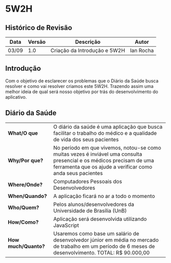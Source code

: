 # 5W2H

## Histórico de Revisão
| Data | Versão | Descrição | Autor |
| ----- | -------| -----------| -----|
| 03/09 | 1.0 | Criação da Introdução e 5W2H | Ian Rocha |

## Introdução

Com o objetivo de esclarecer os problemas que o Diário da Saúde busca resolver e como vai resolver criamos este 5W2H. Trazendo assim uma melhor ideia de qual será nosso objetivo por trás do desenvolvimento do aplicativo.

## Diário da Saúde

|  |  |
|--|--|
| **What/O que** | O diário da saúde é uma aplicação que busca facilitar o trabalho do médico e a qualidade de vida dos seus pacientes |
| **Why/Por que?** | No período em que vivemos, notou-se como muitas vezes é inviável uma consulta presencial e os médicos precisam de uma ferramenta que os ajude a verificar como anda seus pacientes |
| **Where/Onde?** | Computadores Pessoais dos Desenvolvedores |
| **When/Quando?** | A aplicação ficará no ar a todo o momento |
| **Who/Quem?** | Pelos alunos/desenvolvedores da Universidade de Brasília (UnB) |
| **How/Como?** | Aplicação será desenvolvida utilizando JavaScript|
| **How much/Quanto?** | Usaremos como base um salário de desenvolvedor júnior em média no mercado de trabalho em um período de 6 meses de desenvolvimento. TOTAL: R$ 90.000,00 |

